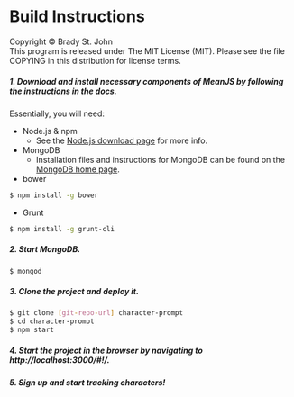 # Build Instructions
Copyright &copy; Brady St. John <br />
This program is released under The MIT License (MIT).
Please see the file COPYING in this distribution for
license terms.

##### 1. Download and install necessary components of MeanJS by following the instructions in the [docs](http://meanjs.org/docs.html).
Essentially, you will need:
- Node.js & npm
	- See the [Node.js download page](https://nodejs.org/download/) for more info.
- MongoDB
	- Installation files and instructions for MongoDB can be found on the [MongoDB home page](mongodb.org).
- bower
```sh
$ npm install -g bower
```
- Grunt
```sh
$ npm install -g grunt-cli
```



##### 2. Start MongoDB.

```sh
$ mongod
```
##### 3. Clone the project and deploy it.

```sh
$ git clone [git-repo-url] character-prompt
$ cd character-prompt
$ npm start
```
##### 4. Start the project in the browser by navigating to http://localhost:3000/#!/.
##### 5. Sign up and start tracking characters!
